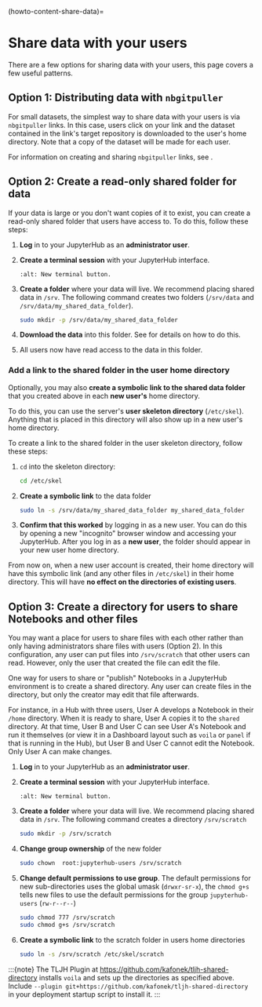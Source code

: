 (howto-content-share-data)=

# Share data with your users

There are a few options for sharing data with your users, this page covers
a few useful patterns.

## Option 1: Distributing data with `nbgitpuller`

For small datasets, the simplest way to share data with your users is via
`nbgitpuller` links. In this case, users click on your link and the dataset
contained in the link's target repository is downloaded to the user's home
directory. Note that a copy of the dataset will be made for each user.

For information on creating and sharing `nbgitpuller` links, see
[](/howto/content/nbgitpuller).

## Option 2: Create a read-only shared folder for data

If your data is large or you don't want copies of it to exist, you can create
a read-only shared folder that users have access to. To do this, follow these
steps:

1. **Log** in to your JupyterHub as an **administrator user**.

2. **Create a terminal session** with your JupyterHub interface.

   ```{image} ../../images/notebook/new-terminal-button.png
   :alt: New terminal button.
   ```

3. **Create a folder** where your data will live. We recommend placing shared
   data in `/srv`. The following command creates two folders (`/srv/data` and
   `/srv/data/my_shared_data_folder`).

   ```bash
   sudo mkdir -p /srv/data/my_shared_data_folder
   ```

4. **Download the data** into this folder. See [](/howto/content/add-data) for
   details on how to do this.

5. All users now have read access to the data in this folder.

### Add a link to the shared folder in the user home directory

Optionally, you may also **create a symbolic link to the shared data folder**
that you created above in each **new user's** home directory.

To do this, you can use the server's **user skeleton directory** (`/etc/skel`).
Anything that is placed in this directory will also
show up in a new user's home directory.

To create a link to the shared folder in the user skeleton directory,
follow these steps:

1. `cd` into the skeleton directory:

   ```bash
   cd /etc/skel
   ```

2. **Create a symbolic link** to the data folder

   ```bash
   sudo ln -s /srv/data/my_shared_data_folder my_shared_data_folder
   ```

3. **Confirm that this worked** by logging in as a new user. You can do this
   by opening a new "incognito" browser window and accessing your JupyterHub.
   After you log in as a **new user**, the folder should appear in your new
   user home directory.

From now on, when a new user account is created, their home directory will
have this symbolic link (and any other files in `/etc/skel`) in their home
directory. This will have **no effect on the directories of existing
users**.

## Option 3: Create a directory for users to share Notebooks and other files

You may want a place for users to share files with each other rather than
only having administrators share files with users (Option 2). In this
configuration, any user can put files into `/srv/scratch` that other users
can read. However, only the user that created the file can edit the file.

One way for users to share or "publish" Notebooks in a JupyterHub environment
is to create a shared directory. Any user can create files in the directory,
but only the creator may edit that file afterwards.

For instance, in a Hub with three users, User A develops a Notebook in their
`/home` directory. When it is ready to share, User A copies it to the
`shared` directory. At that time, User B and User C can see User A's
Notebook and run it themselves (or view it in a Dashboard layout
such as `voila` or `panel` if that is running in the Hub), but User B
and User C cannot edit the Notebook. Only User A can make changes.

1. **Log** in to your JupyterHub as an **administrator user**.

2. **Create a terminal session** with your JupyterHub interface.

   ```{image} ../../images/notebook/new-terminal-button.png
   :alt: New terminal button.
   ```

3. **Create a folder** where your data will live. We recommend placing shared
   data in `/srv`. The following command creates a directory `/srv/scratch`

   ```bash
   sudo mkdir -p /srv/scratch
   ```

4. **Change group ownership** of the new folder

   ```bash
   sudo chown  root:jupyterhub-users /srv/scratch
   ```

5. **Change default permissions to use group**. The default permissions for new
   sub-directories uses the global umask (`drwxr-sr-x`), the `chmod g+s` tells
   new files to use the default permissions for the group `jupyterhub-users`
   (`rw-r--r--`)

   ```bash
   sudo chmod 777 /srv/scratch
   sudo chmod g+s /srv/scratch
   ```

6. **Create a symbolic link** to the scratch folder in users home directories

   ```bash
   sudo ln -s /srv/scratch /etc/skel/scratch
   ```

:::{note}
The TLJH Plugin at <https://github.com/kafonek/tljh-shared-directory> installs `voila` and sets up the directories as specified above.
Include `--plugin git+https://github.com/kafonek/tljh-shared-directory` in your deployment startup script to install it.
:::
